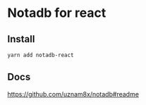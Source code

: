 # Notadb for react

## Install
```bash
yarn add notadb-react
```

## Docs
https://github.com/uznam8x/notadb#readme